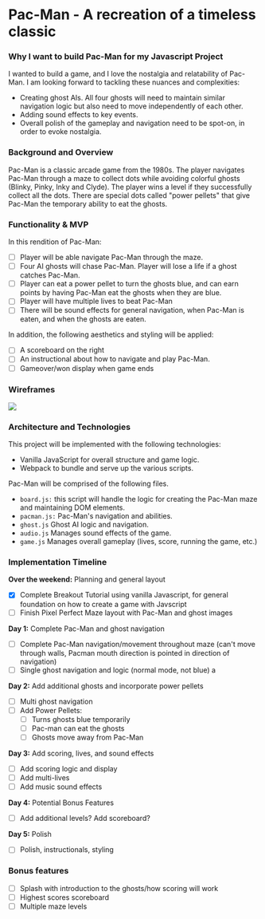 # Pac-Man - A recreation of a timeless classic

### Why I want to build Pac-Man for my Javascript Project
I wanted to build a game, and I love the nostalgia and relatability of Pac-Man. I am looking forward to tackling these nuances and complexities: 
- Creating ghost AIs. All four ghosts will need to maintain similar navigation logic but also need to move independently of each other.
- Adding sound effects to key events.
- Overall polish of the gameplay and navigation need to be spot-on, in order to evoke nostalgia.

### Background and Overview
Pac-Man is a classic arcade game from the 1980s. The player navigates Pac-Man through a maze to collect dots while avoiding colorful ghosts (Blinky, Pinky, Inky and Clyde). The player wins a level if they successfully collect all the dots. 
There are special dots called "power pellets" that give Pac-Man the temporary ability to eat the ghosts. 

### Functionality & MVP
In this rendition of Pac-Man: 
- [ ] Player will be able navigate Pac-Man through the maze. 
- [ ] Four AI ghosts will chase Pac-Man. Player will lose a life if a ghost catches Pac-Man.
- [ ] Player can eat a power pellet to turn the ghosts blue, and can earn points by having Pac-Man eat the ghosts when they are blue. 
- [ ] Player will have multiple lives to beat Pac-Man
- [ ] There will be sound effects for general navigation, when Pac-Man is eaten, and when the ghosts are eaten. 

In addition, the following aesthetics and styling will be applied: 
- [ ] A scoreboard on the right
- [ ] An instructional about how to navigate and play Pac-Man. 
- [ ] Gameover/won  display when game ends

### Wireframes
![](https://github.com/youknowhu/Pac-Man/blob/master/pacman.png)


### Architecture and Technologies
This project will be implemented with the following technologies:
* Vanilla JavaScript for overall structure and game logic.
* Webpack to bundle and serve up the various scripts.

Pac-Man will be comprised of the following files. 
* `board.js:` this script will handle the logic for creating the Pac-Man maze and maintaining DOM elements.
* `pacman.js:` Pac-Man's navigation and abilities.
* `ghost.js` Ghost AI logic and navigation.
* `audio.js` Manages sound effects of the game.
* `game.js` Manages overall gameplay (lives, score, running the game, etc.)

### Implementation Timeline

**Over the weekend:** Planning and general layout
- [X] Complete Breakout Tutorial using vanilla Javascript, for general foundation on how to create a game with Javscript
- [ ] Finish Pixel Perfect Maze layout with Pac-Man and ghost images

**Day 1:** Complete Pac-Man and ghost navigation
- [ ] Complete Pac-Man navigation/movement throughout maze (can't move through walls, Pacman mouth direction is pointed in direction of navigation)
- [ ] Single ghost navigation and logic (normal mode, not blue) a

**Day 2:** Add additional ghosts and incorporate power pellets
- [ ] Multi ghost navigation 
- [ ] Add Power Pellets:
    - [ ] Turns ghosts blue temporarily
    - [ ] Pac-man can eat the ghosts
    - [ ] Ghosts move away from Pac-Man

**Day 3:** Add scoring, lives, and sound effects
- [ ] Add scoring logic and display
- [ ] Add multi-lives
- [ ] Add music sound effects

**Day 4:** Potential Bonus Features
- [ ] Add additional levels? Add scoreboard? 

**Day 5:** Polish
- [ ] Polish, instructionals, styling

 
### Bonus features
- [ ] Splash with introduction to the ghosts/how scoring will work 
- [ ] Highest scores scoreboard 
- [ ] Multiple maze levels

